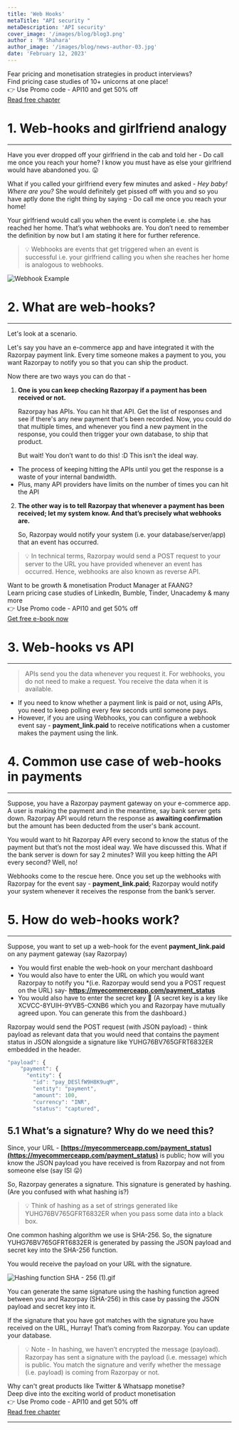 ```yaml
---
title: 'Web Hooks'
metaTitle: "API security "
metaDescription: 'API security'
cover_image: '/images/blog/blog3.png'
author : 'M Shahara'
author_image: '/images/blog/news-author-03.jpg'
date: 'February 12, 2023'
---
```


<div class="card-1-container">
<div class="left-side"> 
<div class="left-info">
  <div class="h3"> <span>Fear pricing and monetisation strategies in product interviews? </span> </div>
  <div class="h3-meta">Find pricing case studies of 10+ unicorns at one place!</div>
  <div class="h4-meta mt-4"> 👉 Use Promo code - API10 and get 50% off</div>
</div>

</div>
<div class="right-side">
<div class="btn btn-danger">
   <a class="link" href="https://learn.pricingforpm.in/pricing-model/1-fremium-models?utm_source=apiforpm">Read free chapter</a>
</div>    
</div>
</div>

# 1. Web-hooks and girlfriend analogy

---

Have you ever dropped off your girlfriend in the cab and told her - Do call me once you reach your home? I know you must have as else your girlfriend would have abandoned you. 😛

What if you called your girlfriend every few minutes and asked - *Hey baby! Where are you?* She would definitely get pissed off with you and so you have aptly done the right thing by saying - Do call me once you reach your home!

Your girlfriend would call you when the event is complete i.e. she has reached her home. That’s what webhooks are. You don’t need to remember the definition by now but I am stating it here for further reference.


> 💡 Webhooks are events that get triggered when an event is successful i.e. your girlfriend calling you when she reaches her home is analogous to webhooks.


![Webhook Example](./assets/webhook_1.gif)

# 2. What are web-hooks?

---

Let's look at a scenario.

Let's say you have an e-commerce app and have integrated it with the Razorpay payment link. Every time someone makes a payment to you, you want Razorpay to notify you so that you can ship the product.

Now there are two ways you can do that - 

1. **One is you can keep checking Razorpay if a payment has been received or not.**
    
    Razorpay has APIs. You can hit that API. Get the list of responses and see if there's any new payment that's been recorded. Now, you could do that multiple times, and whenever you find a new payment in the response, you could then trigger your own database, to ship that product.
    

   But wait! You don’t want to do this! :D This isn’t the ideal way. 

- The process of keeping hitting the APIs until you get the response is a waste of your internal bandwidth.
- Plus, many API providers have limits on the number of times you can hit the API

2. **The other way is to tell Razorpay that whenever a payment has been received; let my system know. And that’s precisely what webhooks are.**
    
    So, Razorpay would notify your system (i.e. your database/server/app) that an event has occurred. 
    

> 💡 In technical terms, Razorpay would send a POST request to your server to the URL you have provided whenever an event has occurred. Hence, webhooks are also known as reverse API.

<div class="card-1-container">
<div class="left-side"> 
<div class="left-info">
  <div class="h3"> <span>Want to be growth & monetisation Product Manager at FAANG?</span> </div>
  <div class="h3-meta">Learn pricing case studies of LinkedIn, Bumble, Tinder, Unacademy & many more</div>
  <div class="h4-meta mt-4"> 👉 Use Promo code - API10 and get 50% off</div>
</div>

</div>
<div class="right-side">
<div class="btn btn-danger">
   <a class="link" href="https://pricingforpm.in?utm_source=apiforpm"> Get free e-book now </a>
</div>    
</div>
</div>


# 3. Web-hooks vs API

---

> APIs send you the data whenever you request it. For webhooks, you do not need to make a request. You receive the data when it is available.

- If you need to know whether a payment link is paid or not, using APIs, you need to keep polling every few seconds until someone pays.
- However, if you are using Webhooks, you can configure a webhook event say - **payment_link.paid** to receive notifications when a customer makes the payment using the link.

# 4. Common use case of web-hooks in payments

---

Suppose, you have a Razorpay payment gateway on your e-commerce app. A user is making the payment and in the meantime, say bank server gets down. Razorpay API would return the response as **awaiting confirmation** but the amount has been deducted from the user's bank account. 

You would want to hit Razorpay API every second to know the status of the payment but that’s not the most ideal way. We have discussed this. What if the bank server is down for say 2 minutes? Will you keep hitting the API every second? Well, no!

Webhooks come to the rescue here. Once you set up the webhooks with Razorpay for the event say - **payment_link.paid**; Razorpay would notify your system whenever it receives the response from the bank’s server.

# 5. How do web-hooks work?

---

Suppose, you want to set up a web-hook for the event **payment_link.paid** on any payment gateway (say Razorpay)

- You would first enable the web-hook on your merchant dashboard
- You would also have to enter the URL on which you would want Razorpay to notify you *(i.e. Razorpay would send you a POST request on the URL) say- **https://myecommerceapp.com/payment_status**
- You would also have to enter the secret key 🔐 (A secret key is a key like XCVCC-8YUIH-9YVB5-CXNB6 which you and Razorpay have mutually agreed upon. You can generate this from the dashboard.)

Razorpay would send the POST request (with JSON payload) - think payload as relevant data that you would need that contains the payment status in JSON alongside a signature like YUHG76BV765GFRT6832ER embedded in the header. 

```jsx
"payload": {
    "payment": {
      "entity": {
        "id": "pay_DESlfW9H8K9uqM",
        "entity": "payment",
        "amount": 100,
        "currency": "INR",
        "status": "captured",
```

## 5.1 What’s a signature? Why do we need this?

Since, your URL - **[https://myecommerceapp.com/payment_status](https://myecommerceapp.com/payment_status)** is public; how will you know the JSON payload you have received is from Razorpay and not from someone else (say ISI 😛)

So, Razorpay generates a signature. This signature is generated by hashing. (Are you confused with what hashing is?) 


> 💡 Think of hashing as a set of strings generated like YUHG76BV765GFRT6832ER when you pass some data into a black box.


One common hashing algorithm we use is SHA-256. So, the signature YUHG76BV765GFRT6832ER is generated by passing the JSON payload and secret key into the SHA-256 function.

You would receive the payload on your URL with the signature.

![Hashing function SHA - 256 (1).gif](./assets/hashing.gif)

You can generate the same signature using the hashing function agreed between you and Razorpay (SHA-256) in this case by passing the JSON payload and secret key into it.

If the signature that you have got matches with the signature you have received on the URL, Hurray! That’s coming from Razorpay. You can update your database. 



> 💡 Note - In hashing, we haven’t encrypted the message (payload). Razorpay has sent a signature with the payload (i.e. message) which is public. You match the signature and verify whether the message (i.e. payload) is coming from Razorpay or not.

<div class="card-1-container">
<div class="left-side"> 
<div class="left-info">
  <div class="h3"> <span>Why can't great products like Twitter & Whatsapp monetise?</span> </div>
  <div class="h3-meta">Deep dive into the exciting world of product monetisation</div>
  <div class="h4-meta mt-4"> 👉 Use Promo code - API10 and get 50% off</div>
</div>

</div>
<div class="right-side">
<div class="btn btn-danger">
   <a class="link" href="https://learn.pricingforpm.in/pricing-model/1-fremium-models?utm_source=apiforpm">Read free chapter</a>
</div>    
</div>
</div>


---

